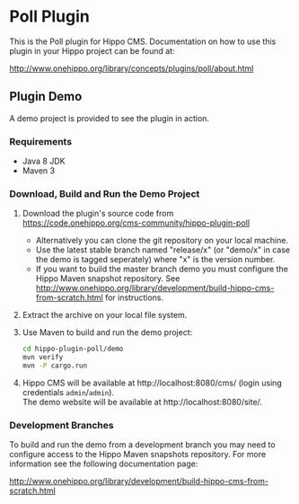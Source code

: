 # Poll Plugin

This is the Poll plugin for Hippo CMS. Documentation on how to use this
plugin in your Hippo project can be found at:

http://www.onehippo.org/library/concepts/plugins/poll/about.html

## Plugin Demo

A demo project is provided to see the plugin in action.

### Requirements

* Java 8 JDK
* Maven 3

### Download, Build and Run the Demo Project

1. Download the plugin's source code from https://code.onehippo.org/cms-community/hippo-plugin-poll
    * Alternatively you can clone the git repository on your local machine.
    * Use the latest stable branch named "release/x" (or "demo/x" in case the
    demo is tagged seperately) where "x" is the version number.
    * If you want to build the master branch demo you must configure the Hippo
    Maven snapshot repository. See
    http://www.onehippo.org/library/development/build-hippo-cms-from-scratch.html
    for instructions.
2. Extract the archive on your local file system.
3.  Use Maven to build and run the demo project:  
    ```bash
    cd hippo-plugin-poll/demo
    mvn verify
    mvn -P cargo.run
    ```

4.  Hippo CMS will be available at http://localhost:8080/cms/ (login using
    credentials `admin`/`admin`).  
    The demo website will be available at http://localhost:8080/site/.
    
### Development Branches

To build and run the demo from a development branch you may need to configure
access to the Hippo Maven snapshots repository. For more information see the
following documentation page:

http://www.onehippo.org/library/development/build-hippo-cms-from-scratch.html


